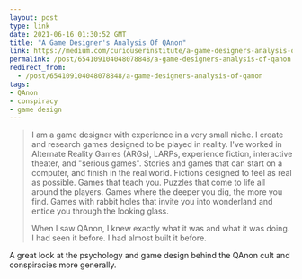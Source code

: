 ```yaml
---
layout: post
type: link
date: 2021-06-16 01:30:52 GMT
title: "A Game Designer's Analysis Of QAnon"
link: https://medium.com/curiouserinstitute/a-game-designers-analysis-of-qanon-580972548be5
permalink: /post/654109104048078848/a-game-designers-analysis-of-qanon
redirect_from: 
  - /post/654109104048078848/a-game-designers-analysis-of-qanon
tags:
- QAnon
- conspiracy
- game design
---
```

<blockquote><p>I am a game designer with experience in a very small niche. I create and research games designed to be played in reality. I've worked in Alternate Reality Games (ARGs), LARPs, experience fiction, interactive theater, and "serious games". Stories and games that can start on a computer, and finish in the real world. Fictions designed to feel as real as possible. Games that teach you. Puzzles that come to life all around the players. Games where the deeper you dig, the more you find. Games with rabbit holes that invite you into wonderland and entice you through the looking glass.</p>
<p>When I saw QAnon, I knew exactly what it was and what it was doing. I had seen it before. I had almost built it before.</p></blockquote>
<p>A great look at the psychology and game design behind the QAnon cult and conspiracies more generally.</p>